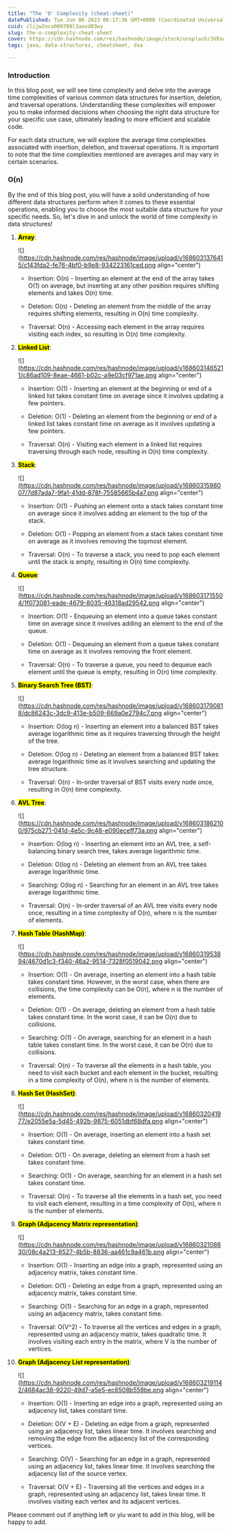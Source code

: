 ```yaml
---
title: "The 'O' Complexity (cheat-sheet)"
datePublished: Tue Jun 06 2023 06:17:36 GMT+0000 (Coordinated Universal Time)
cuid: clijw2nca000709l3aovd03wy
slug: the-o-complexity-cheat-sheet
cover: https://cdn.hashnode.com/res/hashnode/image/stock/unsplash/3V8xo5Gbusk/upload/66ffe4a25a8859c604220bd4d3236b9a.jpeg
tags: java, data-structures, cheatsheet, dsa

---
```


### Introduction

In this blog post, we will see time complexity and delve into the average time complexities of various common data structures for insertion, deletion, and traversal operations. Understanding these complexities will empower you to make informed decisions when choosing the right data structure for your specific use case, ultimately leading to more efficient and scalable code.

For each data structure, we will explore the average time complexities associated with insertion, deletion, and traversal operations. It is important to note that the time complexities mentioned are averages and may vary in certain scenarios.

### O(n)

By the end of this blog post, you will have a solid understanding of how different data structures perform when it comes to these essential operations, enabling you to choose the most suitable data structure for your specific needs. So, let's dive in and unlock the world of time complexity in data structures!

1. **<mark>Array</mark>**:
    
    ![](https://cdn.hashnode.com/res/hashnode/image/upload/v1686031376415/c143fda2-fe76-4bf0-b9e8-934223161ced.png align="center")
    
    * Insertion: O(n) - Inserting an element at the end of the array takes O(1) on average, but inserting at any other position requires shifting elements and takes O(n) time.
        
    * Deletion: O(n) - Deleting an element from the middle of the array requires shifting elements, resulting in O(n) time complexity.
        
    * Traversal: O(n) - Accessing each element in the array requires visiting each index, so resulting in O(n) time complexity.
        
2. **<mark>Linked List</mark>**:
    
    ![](https://cdn.hashnode.com/res/hashnode/image/upload/v1686031465211/c86ad109-8eae-4661-b02c-a9e03cf971ae.png align="center")
    
    * Insertion: O(1) - Inserting an element at the beginning or end of a linked list takes constant time on average since it involves updating a few pointers.
        
    * Deletion: O(1) - Deleting an element from the beginning or end of a linked list takes constant time on average as it involves updating a few pointers.
        
    * Traversal: O(n) - Visiting each element in a linked list requires traversing through each node, resulting in O(n) time complexity.
        
3. **<mark>Stack</mark>**:
    
    ![](https://cdn.hashnode.com/res/hashnode/image/upload/v1686031598007/7d87ada7-9fa1-41dd-878f-75585665b4a7.png align="center")
    
    * Insertion: O(1) - Pushing an element onto a stack takes constant time on average since it involves adding an element to the top of the stack.
        
    * Deletion: O(1) - Popping an element from a stack takes constant time on average as it involves removing the topmost element.
        
    * Traversal: O(n) - To traverse a stack, you need to pop each element until the stack is empty, resulting in O(n) time complexity.
        
4. **<mark>Queue</mark>**:
    
    ![](https://cdn.hashnode.com/res/hashnode/image/upload/v1686031715504/1f073081-eade-4679-8035-46318ad29542.png align="center")
    
    * Insertion: O(1) - Enqueuing an element into a queue takes constant time on average since it involves adding an element to the end of the queue.
        
    * Deletion: O(1) - Dequeuing an element from a queue takes constant time on average as it involves removing the front element.
        
    * Traversal: O(n) - To traverse a queue, you need to dequeue each element until the queue is empty, resulting in O(n) time complexity.
        
5. **<mark>Binary Search Tree (BST)</mark>**:
    
    ![](https://cdn.hashnode.com/res/hashnode/image/upload/v1686031790818/dc86243c-3dc9-413e-b509-669a0e2794c7.png align="center")
    
    * Insertion: O(log n) - Inserting an element into a balanced BST takes average logarithmic time as it requires traversing through the height of the tree.
        
    * Deletion: O(log n) - Deleting an element from a balanced BST takes average logarithmic time as it involves searching and updating the tree structure.
        
    * Traversal: O(n) - In-order traversal of BST visits every node once, resulting in O(n) time complexity.
        
6. **<mark>AVL Tree</mark>**:
    
    ![](https://cdn.hashnode.com/res/hashnode/image/upload/v1686031862100/975cb271-041d-4e5c-9c48-e090eceff73a.png align="center")
    
    * Insertion: O(log n) - Inserting an element into an AVL tree, a self-balancing binary search tree, takes average logarithmic time.
        
    * Deletion: O(log n) - Deleting an element from an AVL tree takes average logarithmic time.
        
    * Searching: O(log n) - Searching for an element in an AVL tree takes average logarithmic time.
        
    * Traversal: O(n) - In-order traversal of an AVL tree visits every node once, resulting in a time complexity of O(n), where n is the number of elements.
        
7. **<mark>Hash Table (HashMap)</mark>**:
    
    ![](https://cdn.hashnode.com/res/hashnode/image/upload/v1686031953894/4670d1c3-f340-46a2-9514-7328f0519042.png align="center")
    
    * Insertion: O(1) - On average, inserting an element into a hash table takes constant time. However, in the worst case, when there are collisions, the time complexity can be O(n), where n is the number of elements.
        
    * Deletion: O(1) - On average, deleting an element from a hash table takes constant time. In the worst case, it can be O(n) due to collisions.
        
    * Searching: O(1) - On average, searching for an element in a hash table takes constant time. In the worst case, it can be O(n) due to collisions.
        
    * Traversal: O(n) - To traverse all the elements in a hash table, you need to visit each bucket and each element in the bucket, resulting in a time complexity of O(n), where n is the number of elements.
        
8. **<mark>Hash Set (HashSet)</mark>**:
    
    ![](https://cdn.hashnode.com/res/hashnode/image/upload/v1686032041977/e2055e5a-5d45-492b-9875-6051dbf68dfa.png align="center")
    
    * Insertion: O(1) - On average, inserting an element into a hash set takes constant time.
        
    * Deletion: O(1) - On average, deleting an element from a hash set takes constant time.
        
    * Searching: O(1) - On average, searching for an element in a hash set takes constant time.
        
    * Traversal: O(n) - To traverse all the elements in a hash set, you need to visit each element, resulting in a time complexity of O(n), where n is the number of elements.
        
9. **<mark>Graph (Adjacency Matrix representation)</mark>**:
    
    ![](https://cdn.hashnode.com/res/hashnode/image/upload/v1686032108630/08c4a213-8527-4b5b-8836-aa461c9a461b.png align="center")
    
    * Insertion: O(1) - Inserting an edge into a graph, represented using an adjacency matrix, takes constant time.
        
    * Deletion: O(1) - Deleting an edge from a graph, represented using an adjacency matrix, takes constant time.
        
    * Searching: O(1) - Searching for an edge in a graph, represented using an adjacency matrix, takes constant time.
        
    * Traversal: O(V^2) - To traverse all the vertices and edges in a graph, represented using an adjacency matrix, takes quadratic time. It involves visiting each entry in the matrix, where V is the number of vertices.
        
10. **<mark>Graph (Adjacency List representation)</mark>**:
    
    ![](https://cdn.hashnode.com/res/hashnode/image/upload/v1686032191142/4684ac38-9220-49d7-a5e5-ec6508b558be.png align="center")
    
    * Insertion: O(1) - Inserting an edge into a graph, represented using an adjacency list, takes constant time.
        
    * Deletion: O(V + E) - Deleting an edge from a graph, represented using an adjacency list, takes linear time. It involves searching and removing the edge from the adjacency list of the corresponding vertices.
        
    * Searching: O(V) - Searching for an edge in a graph, represented using an adjacency list, takes linear time. It involves searching the adjacency list of the source vertex.
        
    * Traversal: O(V + E) - Traversing all the vertices and edges in a graph, represented using an adjacency list, takes linear time. It involves visiting each vertex and its adjacent vertices.
        

Please comment out if anything left or yiu want to add in this blog, will be happy to add.